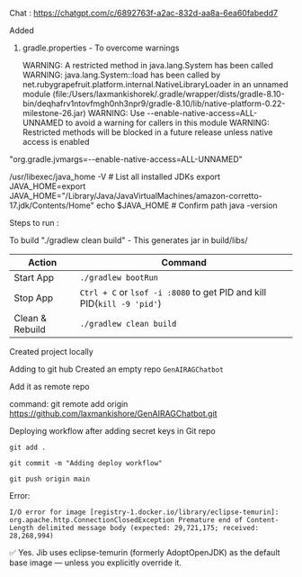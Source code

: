 Chat : https://chatgpt.com/c/6892763f-a2ac-832d-aa8a-6ea60fabedd7

Added
1. gradle.properties - To overcome warnings

   WARNING: A restricted method in java.lang.System has been called
   WARNING: java.lang.System::load has been called by net.rubygrapefruit.platform.internal.NativeLibraryLoader in an unnamed module (file:/Users/laxmankishorek/.gradle/wrapper/dists/gradle-8.10-bin/deqhafrv1ntovfmgh0nh3npr9/gradle-8.10/lib/native-platform-0.22-milestone-26.jar)
   WARNING: Use --enable-native-access=ALL-UNNAMED to avoid a warning for callers in this module
   WARNING: Restricted methods will be blocked in a future release unless native access is enabled

"org.gradle.jvmargs=--enable-native-access=ALL-UNNAMED"


/usr/libexec/java_home -V     # List all installed JDKs
export JAVA_HOME=export JAVA_HOME="/Library/Java/JavaVirtualMachines/amazon-corretto-17.jdk/Contents/Home"
echo $JAVA_HOME                # Confirm path
java -version 



Steps to run : 

To build 
"./gradlew clean build" - This generates jar in build/libs/

| Action          | Command                                                                 |
| --------------- |-------------------------------------------------------------------------|
| Start App       | `./gradlew bootRun`                                                     |
| Stop App        | `Ctrl + C`  or `lsof -i :8080` to get PID and kill PID(`kill -9 'pid'`) |
| Clean & Rebuild | `./gradlew clean build`                                                 |


Created project locally

Adding to git hub
   Created an empty repo `GenAIRAGChatbot`

   Add it as remote repo

   command: git remote add origin https://github.com/laxmankishore/GenAIRAGChatbot.git


Deploying workflow after adding secret keys in Git repo

`git add .`

`git commit -m "Adding deploy workflow"`

`git push origin main`


Error:

`I/O error for image [registry-1.docker.io/library/eclipse-temurin]:
org.apache.http.ConnectionClosedException
Premature end of Content-Length delimited message body (expected: 29,721,175; received: 28,268,994)
`

✅ Yes. Jib uses eclipse-temurin (formerly AdoptOpenJDK) as the default base image — unless you explicitly override it.

